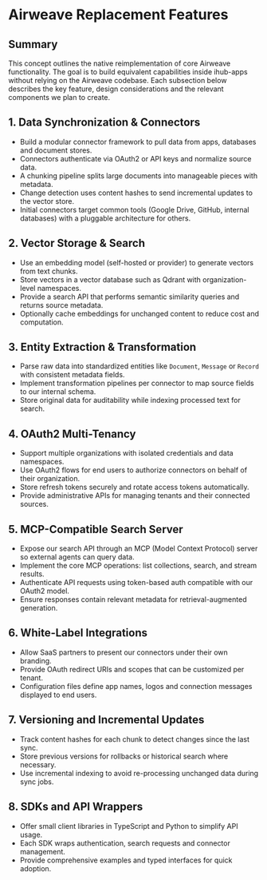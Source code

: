 # Airweave Replacement Features

## Summary

This concept outlines the native reimplementation of core Airweave functionality. The goal is to build equivalent capabilities inside ihub-apps without relying on the Airweave codebase. Each subsection below describes the key feature, design considerations and the relevant components we plan to create.

## 1. Data Synchronization & Connectors

- Build a modular connector framework to pull data from apps, databases and document stores.
- Connectors authenticate via OAuth2 or API keys and normalize source data.
- A chunking pipeline splits large documents into manageable pieces with metadata.
- Change detection uses content hashes to send incremental updates to the vector store.
- Initial connectors target common tools (Google Drive, GitHub, internal databases) with a pluggable architecture for others.

## 2. Vector Storage & Search

- Use an embedding model (self-hosted or provider) to generate vectors from text chunks.
- Store vectors in a vector database such as Qdrant with organization-level namespaces.
- Provide a search API that performs semantic similarity queries and returns source metadata.
- Optionally cache embeddings for unchanged content to reduce cost and computation.

## 3. Entity Extraction & Transformation

- Parse raw data into standardized entities like `Document`, `Message` or `Record` with consistent metadata fields.
- Implement transformation pipelines per connector to map source fields to our internal schema.
- Store original data for auditability while indexing processed text for search.

## 4. OAuth2 Multi-Tenancy

- Support multiple organizations with isolated credentials and data namespaces.
- Use OAuth2 flows for end users to authorize connectors on behalf of their organization.
- Store refresh tokens securely and rotate access tokens automatically.
- Provide administrative APIs for managing tenants and their connected sources.

## 5. MCP-Compatible Search Server

- Expose our search API through an MCP (Model Context Protocol) server so external agents can query data.
- Implement the core MCP operations: list collections, search, and stream results.
- Authenticate API requests using token-based auth compatible with our OAuth2 model.
- Ensure responses contain relevant metadata for retrieval-augmented generation.

## 6. White-Label Integrations

- Allow SaaS partners to present our connectors under their own branding.
- Provide OAuth redirect URIs and scopes that can be customized per tenant.
- Configuration files define app names, logos and connection messages displayed to end users.

## 7. Versioning and Incremental Updates

- Track content hashes for each chunk to detect changes since the last sync.
- Store previous versions for rollbacks or historical search where necessary.
- Use incremental indexing to avoid re-processing unchanged data during sync jobs.

## 8. SDKs and API Wrappers

- Offer small client libraries in TypeScript and Python to simplify API usage.
- Each SDK wraps authentication, search requests and connector management.
- Provide comprehensive examples and typed interfaces for quick adoption.
